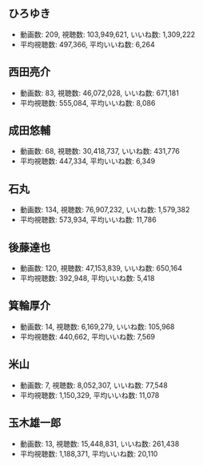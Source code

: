 ## ひろゆき

-   動画数: 209, 視聴数: 103,949,621, いいね数: 1,309,222
-   平均視聴数: 497,366, 平均いいね数: 6,264

## 西田亮介

-   動画数: 83, 視聴数: 46,072,028, いいね数: 671,181
-   平均視聴数: 555,084, 平均いいね数: 8,086

## 成田悠輔

-   動画数: 68, 視聴数: 30,418,737, いいね数: 431,776
-   平均視聴数: 447,334, 平均いいね数: 6,349

## 石丸

-   動画数: 134, 視聴数: 76,907,232, いいね数: 1,579,382
-   平均視聴数: 573,934, 平均いいね数: 11,786

## 後藤達也

-   動画数: 120, 視聴数: 47,153,839, いいね数: 650,164
-   平均視聴数: 392,948, 平均いいね数: 5,418

## 箕輪厚介

-   動画数: 14, 視聴数: 6,169,279, いいね数: 105,968
-   平均視聴数: 440,662, 平均いいね数: 7,569

## 米山

-   動画数: 7, 視聴数: 8,052,307, いいね数: 77,548
-   平均視聴数: 1,150,329, 平均いいね数: 11,078

## 玉木雄一郎

-   動画数: 13, 視聴数: 15,448,831, いいね数: 261,438
-   平均視聴数: 1,188,371, 平均いいね数: 20,110


